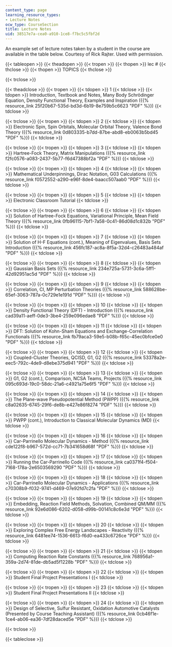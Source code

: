 ```yaml
---
content_type: page
learning_resource_types:
- Lecture Notes
ocw_type: CourseSection
title: Lecture Notes
uid: 38517e7a-cea0-a910-1ce8-f7bc5c5fbf2d
---
```


An example set of lecture notes taken by a student in the course are available in the table below. Courtesy of Rick Rajter. Used with permission.

{{< tableopen >}}
{{< theadopen >}}
{{< tropen >}}
{{< thopen >}}
lec #
{{< thclose >}}
{{< thopen >}}
TOPICS
{{< thclose >}}

{{< trclose >}}

{{< theadclose >}}
{{< tropen >}}
{{< tdopen >}}
1
{{< tdclose >}}
{{< tdopen >}}
Introduction, Textbook and Notes, Many Body Schrödinger Equation, Density Functional Theory, Examples and Inspiration ({{% resource_link 25f20b67-535d-bd3d-6b19-8e759b5c6623 "PDF" %}})
{{< tdclose >}}

{{< trclose >}}
{{< tropen >}}
{{< tdopen >}}
2
{{< tdclose >}}
{{< tdopen >}}
Electronic Spin, Spin Orbitals, Molecular Orbital Theory, Valence Bond Theory ({{% resource_link 0d803335-b7dd-87be-abd8-eb0063b5bd45 "PDF" %}})
{{< tdclose >}}

{{< trclose >}}
{{< tropen >}}
{{< tdopen >}}
3
{{< tdclose >}}
{{< tdopen >}}
Hartree-Fock Theory, Matrix Manipulations ({{% resource_link f2fc0576-a083-2437-5b77-f6d47388bf2a "PDF" %}})
{{< tdclose >}}

{{< trclose >}}
{{< tropen >}}
{{< tdopen >}}
4
{{< tdclose >}}
{{< tdopen >}}
Mathematical Underpinnings, Dirac Notation, G03 Calculations ({{% resource_link f0572552-a290-e96f-8de4-baacc507aab0 "PDF" %}})
{{< tdclose >}}

{{< trclose >}}
{{< tropen >}}
{{< tdopen >}}
5
{{< tdclose >}}
{{< tdopen >}}
Electronic Classroom Tutorial
{{< tdclose >}}

{{< trclose >}}
{{< tropen >}}
{{< tdopen >}}
6
{{< tdclose >}}
{{< tdopen >}}
Solution of Hartree-Fock Equations, Variational Principle, Mean Field Theory ({{% resource_link 0fb96115-7bf1-7a58-0c41-86d08d1c832b "PDF" %}})
{{< tdclose >}}

{{< trclose >}}
{{< tropen >}}
{{< tdopen >}}
7
{{< tdclose >}}
{{< tdopen >}}
Solution of H-F Equations (cont.), Meaning of Eigenvalues, Basis Sets Introduction ({{% resource_link 456fc187-ac8a-8f5a-32d4-c26483a484af "PDF" %}})
{{< tdclose >}}

{{< trclose >}}
{{< tropen >}}
{{< tdopen >}}
8
{{< tdclose >}}
{{< tdopen >}}
Gaussian Basis Sets ({{% resource_link 234e725a-5731-3c6a-5ff1-42d92951ac5d "PDF" %}})
{{< tdclose >}}

{{< trclose >}}
{{< tropen >}}
{{< tdopen >}}
9
{{< tdclose >}}
{{< tdopen >}}
Correlation, CI, MP Perturbation Theories ({{% resource_link 588628be-65ef-3063-787a-0c729e1e191d "PDF" %}})
{{< tdclose >}}

{{< trclose >}}
{{< tropen >}}
{{< tdopen >}}
10
{{< tdclose >}}
{{< tdopen >}}
Density Functional Theory (DFT) - Introduction ({{% resource_link cad39a11-aeff-0de3-3be4-259e096edae8 "PDF" %}})
{{< tdclose >}}

{{< trclose >}}
{{< tropen >}}
{{< tdopen >}}
11
{{< tdclose >}}
{{< tdopen >}}
DFT: Solution of Kohn-Sham Equations and Exchange-Correlation Functionals ({{% resource_link fb79aca3-59e5-b08b-f65c-45ec0bfce0e0 "PDF" %}})
{{< tdclose >}}

{{< trclose >}}
{{< tropen >}}
{{< tdopen >}}
12
{{< tdclose >}}
{{< tdopen >}}
Coupled-Cluster Theories, QCISD, G1, G2 ({{% resource_link 53378a2e-eec5-792c-4de9-d8ebe375d941 "PDF" %}})
{{< tdclose >}}

{{< trclose >}}
{{< tropen >}}
{{< tdopen >}}
13
{{< tdclose >}}
{{< tdopen >}}
G1, G2 (cont.), Comparison, NCSA Teams, Projects ({{% resource_link 095c693d-19c0-58dc-21a6-c4921a75e6f5 "PDF" %}})
{{< tdclose >}}

{{< trclose >}}
{{< tropen >}}
{{< tdopen >}}
14
{{< tdclose >}}
{{< tdopen >}}
The Plane-wave Pseudopotential Method (PWPP) ({{% resource_link c8a02635-6745-29f6-de8b-e427e86f8274 "PDF" %}})
{{< tdclose >}}

{{< trclose >}}
{{< tropen >}}
{{< tdopen >}}
15
{{< tdclose >}}
{{< tdopen >}}
PWPP (cont.), Introduction to Classical Molecular Dynamics (MD)
{{< tdclose >}}

{{< trclose >}}
{{< tropen >}}
{{< tdopen >}}
16
{{< tdclose >}}
{{< tdopen >}}
Car-Parrinello Molecular Dynamics - Method ({{% resource_link cde122f8-b967-572d-cc71-7b341658d68f "PDF" %}})
{{< tdclose >}}

{{< trclose >}}
{{< tropen >}}
{{< tdopen >}}
17
{{< tdclose >}}
{{< tdopen >}}
Running the Car-Parrinello Code ({{% resource_link ca0371f4-f504-7168-178a-2e6503569290 "PDF" %}})
{{< tdclose >}}

{{< trclose >}}
{{< tropen >}}
{{< tdopen >}}
18
{{< tdclose >}}
{{< tdopen >}}
Car-Parrinello Molecular Dynamics - Applications ({{% resource_link c70308b9-f032-9741-d469-07e92fd7c2fa "PDF" %}})
{{< tdclose >}}

{{< trclose >}}
{{< tropen >}}
{{< tdopen >}}
19
{{< tdclose >}}
{{< tdopen >}}
Embedding, Reaction Field Methods, Solvation, Combined QM/MM ({{% resource_link 92e6d086-6202-d058-d99b-00141c8c6e3d "PDF" %}})
{{< tdclose >}}

{{< trclose >}}
{{< tropen >}}
{{< tdopen >}}
20
{{< tdclose >}}
{{< tdopen >}}
Exploring Complex Free Energy Landscapes - Reactivity ({{% resource_link 6481ee74-1536-6613-f6d0-ea433c6726ce "PDF" %}})
{{< tdclose >}}

{{< trclose >}}
{{< tropen >}}
{{< tdopen >}}
21
{{< tdclose >}}
{{< tdopen >}}
Computing Reaction Rate Constants ({{% resource_link 768956a1-359a-2d74-81de-db5ad5f1228b "PDF" %}})
{{< tdclose >}}

{{< trclose >}}
{{< tropen >}}
{{< tdopen >}}
22
{{< tdclose >}}
{{< tdopen >}}
Student Final Project Presentations I
{{< tdclose >}}

{{< trclose >}}
{{< tropen >}}
{{< tdopen >}}
23
{{< tdclose >}}
{{< tdopen >}}
Student Final Project Presentations II
{{< tdclose >}}

{{< trclose >}}
{{< tropen >}}
{{< tdopen >}}
24
{{< tdclose >}}
{{< tdopen >}}
Design of Selective, Sulfur Resistant, Oxidation Automotive Catalysts (Presented by Course Teaching Assistant) ({{% resource_link 0cb46f1e-1ce4-ab06-ea36-7df28daced5e "PDF" %}})
{{< tdclose >}}

{{< trclose >}}

{{< tableclose >}}